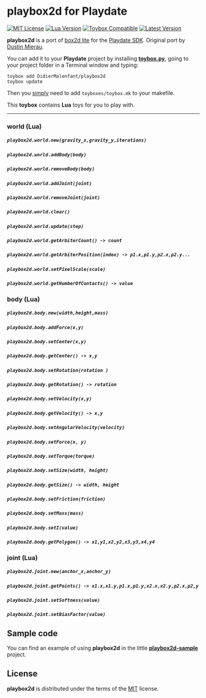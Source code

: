 # playbox2d for Playdate

[![MIT License](https://img.shields.io/github/license/DidierMalenfant/playbox2d)](https://spdx.org/licenses/MIT.html) [![Lua Version](https://img.shields.io/badge/Lua-5.4-yellowgreen)](https://lua.org) [![Toybox Compatible](https://img.shields.io/badge/toybox.py-compatible-brightgreen)](https://toyboxpy.io) [![Latest Version](https://img.shields.io/github/v/tag/DidierMalenfant/playbox2d)](https://github.com/DidierMalenfant/playbox2d/tags)

**playbox2d** is a port of [box2d lite](https://github.com/erincatto/box2d-lite) for the [Playdate SDK](https://play.date/dev/). Original port by [Dustin Mierau](https://github.com/mierau).

You can add it to your **Playdate** project by installing [**toybox.py**](https://toyboxpy.io), going to your project folder in a Terminal window and typing:

```console
toybox add DidierMalenfant/playbox2d
toybox update
```

Then you [simply](https://github.com/toyboxpy/toybox.py#using-c-toyboxes) need to add `toyboxes/toybox.mk` to your makefile.

This **toybox** contains **Lua** toys for you to play with.

---

### world (Lua)

##### `playbox2d.world.new(gravity_x,gravity_y,iterations)`

##### `playbox2d.world.addBody(body)`

##### `playbox2d.world.removeBody(body)`

##### `playbox2d.world.addJoint(joint)`

##### `playbox2d.world.removeJoint(joint)`

##### `playbox2d.world.clear()`

##### `playbox2d.world.update(step)`

##### `playbox2d.world.getArbiterCount() -> count`

##### `playbox2d.world.getArbiterPosition(index) -> p1.x,p1.y,p2.x,p2.y...`

##### `playbox2d.world.setPixelScale(scale)`

##### `playbox2d.world.getNumberOfContacts() -> value`

### body (Lua)

##### `playbox2d.body.new(width,height,mass)`

##### `playbox2d.body.addForce(x,y)`

##### `playbox2d.body.setCenter(x,y)`

##### `playbox2d.body.getCenter() -> x,y`

##### `playbox2d.body.setRotation(rotation )`

##### `playbox2d.body.getRotation() -> rotation`

##### `playbox2d.body.setVelocity(x,y)`

##### `playbox2d.body.getVelocity() -> x,y`

##### `playbox2d.body.setAngularVelocity(velocity)`

##### `playbox2d.body.setForce(x, y)`

##### `playbox2d.body.setTorque(torque)`

##### `playbox2d.body.setSize(width, height)`

##### `playbox2d.body.getSize() -> width, height`

##### `playbox2d.body.setFriction(friction)`

##### `playbox2d.body.setMass(mass)`

##### `playbox2d.body.setI(value)`

##### `playbox2d.body.getPolygon() -> x1,y1,x2,y2,x3,y3,x4,y4`

### joint (Lua)

##### `playbox2d.joint.new(anchor_x,anchor_y)`

##### `playbox2d.joint.getPoints() -> x1.x,x1.y,p1.x,p1.y,x2.x,x2.y,p2.x,p2,y`

##### `playbox2d.joint.setSoftness(value)`

##### `playbox2d.joint.setBiasFactor(value)`

## Sample code

You can find an example of using **playbox2d** in the little [**playbox2d-sample**](https://github.com/DidierMalenfant/playbox2d-sample) project.

## License

**playbox2d** is distributed under the terms of the [MIT](https://spdx.org/licenses/MIT.html) license.
